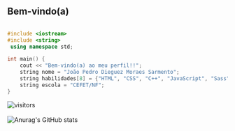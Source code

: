 <h2> Bem-vindo(a)  </h2>  

```c++

#include <iostream>
#include <string>
 using namespace std;

int main() {  
    cout << "Bem-vindo(a) ao meu perfil!!";
    string nome = "João Pedro Dieguez Moraes Sarmento";
    string habilidades[8] = {"HTML", "CSS", "C++", "JavaScript", "Sass", "Python", "c#" , "typescript"};
    string escola = "CEFET/NF";
}
```
![visitors](https://visitor-badge.laobi.icu/badge?page_id=JoaoPedroSarmento)
<br>
<br>
![Anurag's GitHub stats](https://github-readme-stats.vercel.app/api?username=JoaoPedroSarmento&show_icons=true&theme=dark)
<br>
<br>
